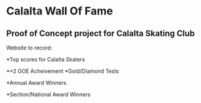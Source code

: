 # Calalta Wall Of Fame

## Proof of Concept project for Calalta Skating Club

Website to record:

*Top scores for Calalta Skaters

*+2 GOE Acheivement
*Gold/Diamond Tests

*Annual Award Winners

*Section/National Award Winners
